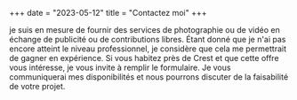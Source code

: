 +++
date = "2023-05-12"
title = "Contactez moi"
+++

je suis en mesure de fournir des services de photographie ou de vidéo en échange de publicité ou de contributions libres. Étant donné que je n'ai pas encore atteint le niveau professionnel, je considère que cela me permettrait de gagner en expérience. Si vous habitez près de Crest et que cette offre vous intéresse, je vous invite à remplir le formulaire. Je vous communiquerai mes disponibilités et nous pourrons discuter de la faisabilité de votre projet.
